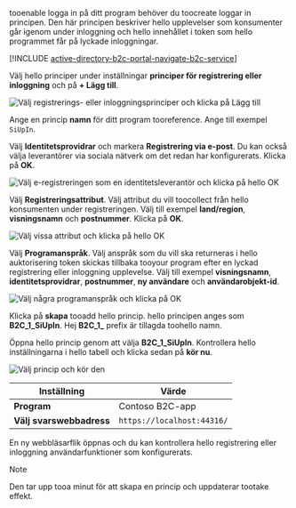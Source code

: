 tooenable logga in på ditt program behöver du toocreate loggar in principen. Den här principen beskriver hello upplevelser som konsumenter går igenom under inloggning och hello innehållet i token som hello programmet får på lyckade inloggningar.

[!INCLUDE [active-directory-b2c-portal-navigate-b2c-service](active-directory-b2c-portal-navigate-b2c-service.md)]

Välj hello principer under inställningar **principer för registrering eller inloggning** och på **+ Lägg till**.

![Välj registrerings- eller inloggningsprinciper och klicka på Lägg till](media/active-directory-b2c-create-sign-in-sign-up-policy/add-b2c-signup-signin-policy.png)

Ange en princip **namn** för ditt program tooreference. Ange till exempel `SiUpIn`.

Välj **Identitetsprovidrar** och markera **Registrering via e-post**. Du kan också välja leverantörer via sociala nätverk om det redan har konfigurerats. Klicka på **OK**.

![Välj e-registreringen som en identitetsleverantör och klicka på hello OK](media/active-directory-b2c-create-sign-in-sign-up-policy/add-b2c-signup-signin-identity-providers.png)

Välj **Registreringsattribut**. Välj attribut du vill toocollect från hello konsumenten under registreringen. Välj till exempel **land/region**, **visningsnamn** och **postnummer**. Klicka på **OK**.

![Välj vissa attribut och klicka på hello OK](media/active-directory-b2c-create-sign-in-sign-up-policy/add-b2c-signup-signin-sign-up-attributes.png)

Välj **Programanspråk**. Välj anspråk som du vill ska returneras i hello auktorisering token skickas tillbaka tooyour program efter en lyckad registrering eller inloggning upplevelse. Välj till exempel **visningsnamn**, **identitetsprovidrar**, **postnummer**, **ny användare** och **användarobjekt-id**.

![Välj några programanspråk och klicka på OK](media/active-directory-b2c-create-sign-in-sign-up-policy/add-b2c-signup-signin-application-claims.png)

Klicka på **skapa** tooadd hello princip. hello principen anges som **B2C_1_SiUpIn**. Hej **B2C_1_** prefix är tillagda toohello namn.

Öppna hello princip genom att välja **B2C_1_SiUpIn**. Kontrollera hello inställningarna i hello tabell och klicka sedan på **kör nu**.

![Välj princip och kör den](media/active-directory-b2c-create-sign-in-sign-up-policy/run-b2c-signup-signin-policy.png)

| Inställning      | Värde  |
| ------------ | ------ |
| **Program** | Contoso B2C-app |
| **Välj svarswebbadress** | `https://localhost:44316/` |

En ny webbläsarflik öppnas och du kan kontrollera hello registrering eller inloggning användarfunktioner som konfigurerats.

> [!NOTE]
> Den tar upp tooa minut för att skapa en princip och uppdaterar tootake effekt.
>
